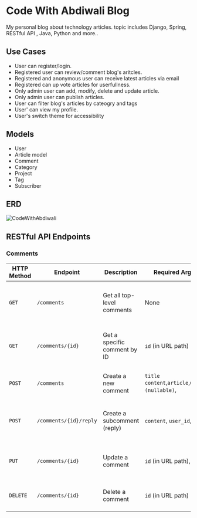 # Code With Abdiwali Blog
My personal blog about technology articles. topic includes Django, Spring, RESTful API , Java, Python and more..

## Use Cases
- User can register/login.
- Registered user can review/comment blog's aritcles.
- Registered and anonymous user can receive latest articles via email
- Registered can up vote articles for userfullness.
- Only admin user can add, modify, delete and update article.
- Only admin user can publish articles.
- User can filter blog's articles by cateogry and tags
- User' can view my profile.
- User's switch theme for accessibility

## Models
- User
- Article model
- Comment
- Category
- Project
- Tag
- Subscriber

## ERD
![CodeWithAbdiwali](https://github.com/user-attachments/assets/32f49b75-1a23-41fd-b1bc-abf7c124f42a)

## RESTful API Endpoints

### Comments
| HTTP Method | Endpoint                  | Description                          | Required Arguments               | Example Request Body                          | Example Response                              |
|-------------|---------------------------|--------------------------------------|----------------------------------|-----------------------------------------------|-----------------------------------------------|
| `GET`       | `/comments`               | Get all top-level comments           | None                             | None                                          | `[{ "id": 1, "content": "Great post!", "user_id": 101, "subcomments": [...] }]` |
| `GET`       | `/comments/{id}`          | Get a specific comment by ID         | `id` (in URL path)               | None                                          | `{ "id": 1, "content": "Great post!", "user_id": 101, "subcomments": [...] }` |
| `POST`      | `/comments`               | Create a new comment                 |  `title` `content`,`article`,`user`,`parent (nullable)`,              | `{ "title": "Welcome", "conent": "I am abdiwali", "article":"EQWJTPGJASPJEWR",  "user":"EWTPFNMSDPGTIJER", }`      | `{ "id": 2, "content": "Nice!", "user_id": 102 }` |
| `POST`      | `/comments/{id}/reply`    | Create a subcomment (reply)          | `content`, `user_id`, `parent_id`| `{ "content": "Thanks!", "user_id": 103 }`    | `{ "id": 3, "content": "Thanks!", "user_id": 103, "parent_id": 1 }` |
| `PUT`       | `/comments/{id}`          | Update a comment                     | `id` (in URL path), `content`    | `{ "content": "Updated comment!" }`           | `{ "id": 1, "content": "Updated comment!", "user_id": 101 }` |
| `DELETE`    | `/comments/{id}`          | Delete a comment                     | `id` (in URL path)               | None                                          | `{ "message": "Comment deleted successfully" }` |


    
  
